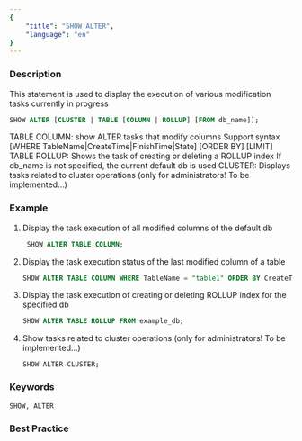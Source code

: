 ```yaml
---
{
    "title": "SHOW ALTER",
    "language": "en"
}
---
```


<!--
Licensed to the Apache Software Foundation (ASF) under one
or more contributor license agreements.  See the NOTICE file
distributed with this work for additional information
regarding copyright ownership.  The ASF licenses this file
to you under the Apache License, Version 2.0 (the
"License"); you may not use this file except in compliance
with the License.  You may obtain a copy of the License at

  http://www.apache.org/licenses/LICENSE-2.0

Unless required by applicable law or agreed to in writing,
software distributed under the License is distributed on an
"AS IS" BASIS, WITHOUT WARRANTIES OR CONDITIONS OF ANY
KIND, either express or implied.  See the License for the
specific language governing permissions and limitations
under the License.
-->




### Description

This statement is used to display the execution of various modification tasks currently in progress

```sql
SHOW ALTER [CLUSTER | TABLE [COLUMN | ROLLUP] [FROM db_name]];
```

TABLE COLUMN: show ALTER tasks that modify columns
                      Support syntax [WHERE TableName|CreateTime|FinishTime|State] [ORDER BY] [LIMIT]
        TABLE ROLLUP: Shows the task of creating or deleting a ROLLUP index
        If db_name is not specified, the current default db is used
        CLUSTER: Displays tasks related to cluster operations (only for administrators! To be implemented...)

### Example

1. Display the task execution of all modified columns of the default db

   ```sql
    SHOW ALTER TABLE COLUMN;
   ```

2. Display the task execution status of the last modified column of a table

   ```sql
   SHOW ALTER TABLE COLUMN WHERE TableName = "table1" ORDER BY CreateTime DESC LIMIT 1;
   ```

3. Display the task execution of creating or deleting ROLLUP index for the specified db

   ```sql
   SHOW ALTER TABLE ROLLUP FROM example_db;
   ```

4. Show tasks related to cluster operations (only for administrators! To be implemented...)

   ```
   SHOW ALTER CLUSTER;
   ```

### Keywords

    SHOW, ALTER

### Best Practice

